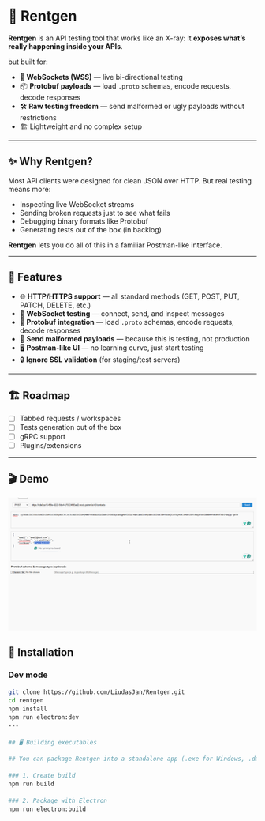 # 🔬 Rentgen

**Rentgen** is an API testing tool that works like an X-ray: it **exposes what’s really happening inside your APIs**.  

but built for:
- 🔌 **WebSockets (WSS)** — live bi-directional testing
- 📦 **Protobuf payloads** — load `.proto` schemas, encode requests, decode responses
- 🛠️ **Raw testing freedom** — send malformed or ugly payloads without restrictions
- 🏗️ Lightweight and no complex setup

---

## ✨ Why Rentgen?

Most API clients were designed for clean JSON over HTTP.
But real testing means more:
- Inspecting live WebSocket streams  
- Sending broken requests just to see what fails  
- Debugging binary formats like Protobuf
- Generating tests out of the box (in backlog)

**Rentgen** lets you do all of this in a familiar Postman-like interface.

---

## 🚀 Features

- 🌐 **HTTP/HTTPS support** — all standard methods (GET, POST, PUT, PATCH, DELETE, etc.)
- 🔄 **WebSocket testing** — connect, send, and inspect messages
- 🐛 **Protobuf integration** — load `.proto` schemas, encode requests, decode responses
- 🧪 **Send malformed payloads** — because this is testing, not production
- 🖥️ **Postman-like UI** — no learning curve, just start testing
- 🔒 **Ignore SSL validation** (for staging/test servers)

---

## 🏗️ Roadmap
- [ ] Tabbed requests / workspaces 
- [ ] Tests generation out of the box
- [ ] gRPC support  
- [ ] Plugins/extensions  

---

## 🎬 Demo
![Rentgen Demo](./public/demo.gif)

## 🔧 Installation

### Dev mode
```bash
git clone https://github.com/LiudasJan/Rentgen.git
cd rentgen
npm install
npm run electron:dev
---

## 🖥️ Building executables

## You can package Rentgen into a standalone app (.exe for Windows, .dmg for macOS, .AppImage for Linux).

### 1. Create build
npm run build

### 2. Package with Electron
npm run electron:build
